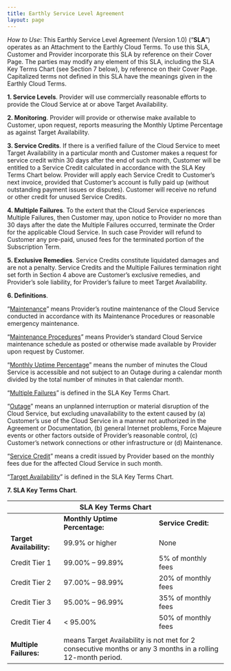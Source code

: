 ```yaml
---
title: Earthly Service Level Agreement
layout: page
---
```


<link rel="stylesheet" href="/assets/css/subpage.css">

*How to Use*: This Earthly Service Level Agreement (Version 1.0) (“**SLA**”) operates as an Attachment to the Earthly Cloud Terms. To use this SLA, Customer and Provider incorporate this SLA by reference on their Cover Page. The parties may modify any element of this SLA, including the SLA Key Terms Chart (see Section 7 below), by reference on their Cover Page. Capitalized terms not defined in this SLA have the meanings given in the Earthly Cloud Terms.

**1. Service Levels**. Provider will use commercially reasonable efforts to provide the Cloud Service at or above Target Availability.

**2. Monitoring**. Provider will provide or otherwise make available to Customer, upon request, reports measuring the Monthly Uptime Percentage as against Target Availability.

**3. Service Credits**. If there is a verified failure of the Cloud Service to meet Target Availability in a particular month and Customer makes a request for service credit within 30 days after the end of such month, Customer will be entitled to a Service Credit calculated in accordance with the SLA Key Terms Chart below. Provider will apply each Service Credit to Customer’s next invoice, provided that Customer’s account is fully paid up (without outstanding payment issues or disputes). Customer will receive no refund or other credit for unused Service Credits.

**4. Multiple Failures**. To the extent that the Cloud Service experiences Multiple Failures, then Customer may, upon notice to Provider no more than 30 days after the date the Multiple Failures occurred, terminate the Order for the applicable Cloud Service. In such case Provider will refund to Customer any pre-paid, unused fees for the terminated portion of the Subscription Term.

**5. Exclusive Remedies**. Service Credits constitute liquidated damages and are not a penalty. Service Credits and the Multiple Failures termination right set forth in Section 4 above are Customer’s exclusive remedies, and Provider’s sole liability, for Provider’s failure to meet Target Availability.

**6. Definitions**.

“<ins>Maintenance</ins>” means Provider’s routine maintenance of the Cloud Service conducted in accordance with its Maintenance Procedures or reasonable emergency maintenance.

“<ins>Maintenance Procedures</ins>” means Provider’s standard Cloud Service maintenance schedule as posted or otherwise made available by Provider upon request by Customer.

“<ins>Monthly Uptime Percentage</ins>” means the number of minutes the Cloud Service is accessible and not subject to an Outage during a calendar month divided by the total number of minutes in that calendar month.

“<ins>Multiple Failures</ins>” is defined in the SLA Key Terms Chart.

“<ins>Outage</ins>” means an unplanned interruption or material disruption of the Cloud Service, but excluding unavailability to the extent caused by (a) Customer’s use of the Cloud Service in a manner not authorized in the Agreement or Documentation, (b) general Internet problems, Force Majeure events or other factors outside of Provider’s reasonable control, (c) Customer’s network connections or other infrastructure or (d) Maintenance.

“<ins>Service Credit</ins>” means a credit issued by Provider based on the monthly fees due for the affected Cloud Service in such month.

“<ins>Target Availability</ins>” is defined in the SLA Key Terms Chart.

**7. SLA Key Terms Chart**.

<table class="agreement-table">
  <thead>
    <tr>
      <th colspan="3">SLA Key Terms Chart</th>
    </tr>
  </thead>

  <tbody>
    <tr>
      <td></td>
      <td><b>Monthly Uptime Percentage:</b></td>
      <td><b>Service Credit:</b></td>
    </tr>
    <tr>
      <td><b>Target Availability:</b></td>
      <td>99.9% or higher</td>
      <td>None</td>
    </tr>
    <tr>
      <td>Credit Tier 1</td>
      <td>99.00% – 99.89%</td>
      <td>5% of monthly fees</td>
    </tr>
    <tr>
      <td>Credit Tier 2</td>
      <td>97.00% – 98.99%</td>
      <td>20% of monthly fees</td>
    </tr>
    <tr>
      <td>Credit Tier 3</td>
      <td>95.00% – 96.99%</td>
      <td>35% of monthly fees</td>
    </tr>
    <tr>
      <td>Credit Tier 4</td>
      <td>&lt; 95.00%</td>
      <td>50% of monthly fees</td>
    </tr>
    <tr>
      <td colspan="3"></td>
    </tr>
    <tr>
      <td><b>Multiple Failures:</b></td>
      <td colspan="2">
        means Target Availability is not met for 2 consecutive months or any 3
        months in a rolling 12-month period.
      </td>
    </tr>
  </tbody>
</table>
